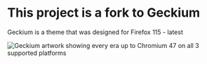 # This project is a fork to Geckium
Geckium is a theme that was designed for Firefox 115 - latest

![Geckium artwork showing every era up to Chromium 47 on all 3 supported platforms](https://github.com/user-attachments/assets/554b95e4-d6e3-4bcf-a55e-32a1d9251b28)

